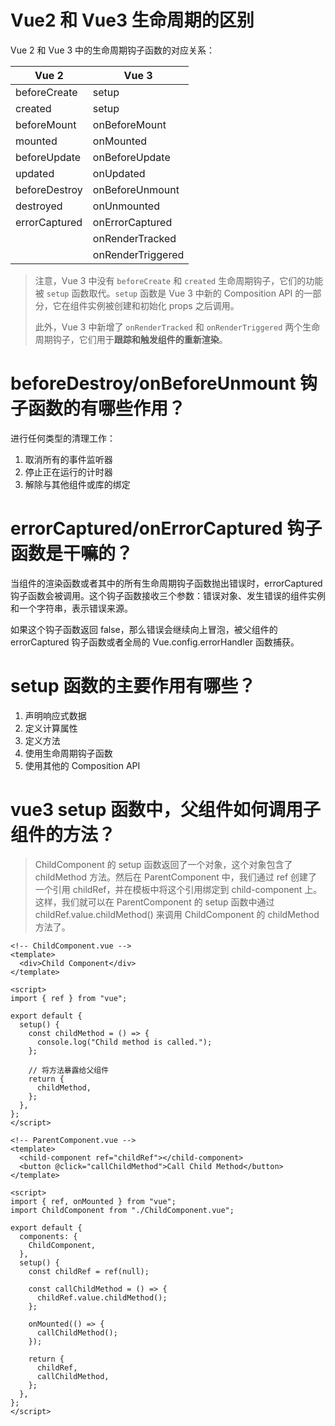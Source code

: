 # Vue2 和 Vue3 生命周期的区别

Vue 2 和 Vue 3 中的生命周期钩子函数的对应关系：

| Vue 2         | Vue 3             |
| ------------- | ----------------- |
| beforeCreate  | setup             |
| created       | setup             |
| beforeMount   | onBeforeMount     |
| mounted       | onMounted         |
| beforeUpdate  | onBeforeUpdate    |
| updated       | onUpdated         |
| beforeDestroy | onBeforeUnmount   |
| destroyed     | onUnmounted       |
| errorCaptured | onErrorCaptured   |
|               | onRenderTracked   |
|               | onRenderTriggered |

> 注意，Vue 3 中没有 `beforeCreate` 和 `created` 生命周期钩子，它们的功能被 `setup` 函数取代。`setup` 函数是 Vue 3 中新的 Composition API 的一部分，它在组件实例被创建和初始化 props 之后调用。
>
> 此外，Vue 3 中新增了 `onRenderTracked` 和 `onRenderTriggered` 两个生命周期钩子，它们用于**跟踪和触发组件的重新渲染**。

# beforeDestroy/onBeforeUnmount 钩子函数的有哪些作用？

进行任何类型的清理工作：

1.  取消所有的事件监听器
2.  停止正在运行的计时器
3.  解除与其他组件或库的绑定

# errorCaptured/onErrorCaptured 钩子函数是干嘛的？

当组件的渲染函数或者其中的所有生命周期钩子函数抛出错误时，errorCaptured 钩子函数会被调用。这个钩子函数接收三个参数：错误对象、发生错误的组件实例和一个字符串，表示错误来源。

如果这个钩子函数返回 false，那么错误会继续向上冒泡，被父组件的 errorCaptured 钩子函数或者全局的 Vue.config.errorHandler 函数捕获。

# setup 函数的主要作用有哪些？

1. 声明响应式数据
2. 定义计算属性
3. 定义方法
4. 使用生命周期钩子函数
5. 使用其他的 Composition API

# vue3 setup 函数中，父组件如何调用子组件的方法？

> ChildComponent 的 setup 函数返回了一个对象，这个对象包含了 childMethod 方法。然后在 ParentComponent 中，我们通过 ref 创建了一个引用 childRef，并在模板中将这个引用绑定到 child-component 上。这样，我们就可以在 ParentComponent 的 setup 函数中通过 childRef.value.childMethod() 来调用 ChildComponent 的 childMethod 方法了。

```vue
<!-- ChildComponent.vue -->
<template>
  <div>Child Component</div>
</template>

<script>
import { ref } from "vue";

export default {
  setup() {
    const childMethod = () => {
      console.log("Child method is called.");
    };

    // 将方法暴露给父组件
    return {
      childMethod,
    };
  },
};
</script>

<!-- ParentComponent.vue -->
<template>
  <child-component ref="childRef"></child-component>
  <button @click="callChildMethod">Call Child Method</button>
</template>

<script>
import { ref, onMounted } from "vue";
import ChildComponent from "./ChildComponent.vue";

export default {
  components: {
    ChildComponent,
  },
  setup() {
    const childRef = ref(null);

    const callChildMethod = () => {
      childRef.value.childMethod();
    };

    onMounted(() => {
      callChildMethod();
    });

    return {
      childRef,
      callChildMethod,
    };
  },
};
</script>
```
